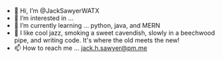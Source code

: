 - 👋 Hi, I’m @JackSawyerWATX
- 👀 I’m interested in ... 
- 🌱 I’m currently learning ... python, java, and MERN
- 💞️ I like cool jazz, smoking a sweet cavendish, slowly in a beechwood pipe, and writing code. It's where the old meets the new!
- 📫 How to reach me ... jack.h.sawyer@pm.me

<!---
JackSawyerWATX/JackSawyerWATX is a ✨ special ✨ repository because its `README.md` (this file here) appears on your GitHub profile.
You can click the Preview link to take a ppek at your changes.
--->
